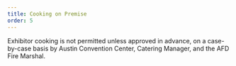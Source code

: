 ```yaml
---
title: Cooking on Premise
order: 5
---
```


Exhibitor cooking is not permitted unless approved in advance, on a case-by-case basis by Austin Convention Center, Catering Manager, and the AFD Fire Marshal.
